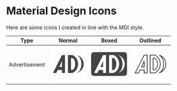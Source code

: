 # Material Design Icons

Here are some icons I created in line with the MDI style.


|Type|Normal|Boxed|Outlined|
|-|-|-|-|
|Advertisement|![normal](./renders/ad.png)|![box](./renders/ad-box.png)|![outline](./renders/ad-outline.png)|
